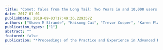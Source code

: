 ```yaml
---
title: "Comet: Tales from the Long Tail: Two Years in and 10,000 users later"
date: 2017-01-01
publishDate: 2019-09-03T17:49:36.229357Z
authors: ["Shawn M Strande", "Haisong Cai", "Trevor Cooper", "Karen Flammer", "Christopher Irving", "Gregor von Laszewski", "Amit Majumdar", "Dmistry Mishin", "Philip Papadopoulos", "Wayne Pfeiffer", " others"]
publication_types: ["1"]
abstract: ""
featured: false
publication: "*Proceedings of the Practice and Experience in Advanced Research Computing 2017 on Sustainability, Success and Impact*"
---
```


